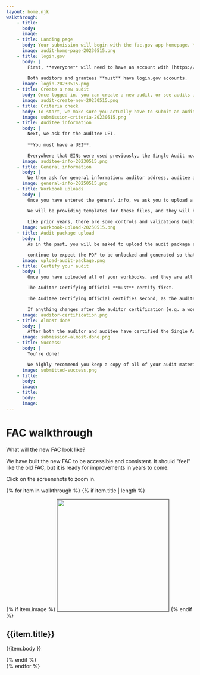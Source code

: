 ```yaml
---
layout: home.njk
walkthrough:
    - title:
      body: 
      image: 
    - title: Landing page
      body: Your submission will begin with the fac.gov app homepage. You will need to sign in.
      image: audit-home-page-20230515.png
    - title: login.gov
      body: |
        First, **everyone** will need to have an account with [https://login.gov/](https://login.gov/). 
        
        Both auditors and grantees **must** have login.gov accounts. 
      image: login-20230515.png
    - title: Create a new audit
      body: Once logged in, you can create a new audit, or see audits in-flight or already completed.
      image: audit-create-new-20230515.png
    - title: Criteria check
      body: To start, we make sure you actually have to submit an audit.
      image: submission-criteria-20230515.png
    - title: Auditee information
      body: |
        Next, we ask for the auditee UEI. 
        
        **You must have a UEI**.

        Everywhere that EINs were used previously, the Single Audit now expects UEIs.
      image: auditee-info-20230515.png
    - title: General information
      body: |
        We then ask for general information: auditor address, auditee address, and the like. 
      image: general-info-20250515.png
    - title: Workbook uploads
      body: |
        Once you have entered the general info, we ask you to upload a series of XLSX workbooks.

        We will be providing templates for these files, and they will be available from fac.gov.
        
        Like prior years, there are some controls and validations build into the workbooks to help make sure your data entry is consistent. We check the basics (e.g. that you have correctly formatted your UEI), but it is up to you to check the correctness of your audit and findings.  
      image: workbook-upload-20250515.png
    - title: Audit package upload
      body: |
        As in the past, you will be asked to upload the audit package as a PDF.

        continue to expect the PDF to be unlocked and generated so that the text is accessible.
      image: upload-audit-package.png
    - title: Certify your audit
      body: |
        Once you have uploaded all of your workbooks, and they are all validated, you can certify the correctness and completeness of your audit.

        The Auditor Certifying Official **must** certify first.

        The Auditee Certifying Official certifies second, as the auditee bears the ultimate responsibility for the contents of the Single Audit.

        If anything changes after the auditor certification (e.g. a workbook or the audit package is re-uploaded), then the Auditor Certifying Official will need to certify again.
      image: auditor-certification.png
    - title: Almost done
      body: |
        After both the auditor and auditee have certified the Single Audit, it is possible to submit the entire package to the FAC.
      image: submission-almost-done.png
    - title: Success!
      body: | 
        You're done!

        We highly recommend you keep a copy of all of your audit materials. If you find you need to resubmit, having the originals will make it *much* easier to reupload.
      image: submitted-success.png
    - title:
      body: 
      image: 
    - title:
      body: 
      image: 
---
```


# FAC walkthrough

What will the new FAC look like?

We have built the new FAC to be accessible and consistent. It should "feel" like the old FAC, but it is ready for improvements in years to come.

Click on the screenshots to zoom in.

{% for item in walkthrough %}
{% if item.title | length %}

<div class="grid-container">
  <div class="grid-row">
    <div class="grid-col-3">

{% if item.image %}
    <img src="/assets/img/walkthrough/{{item.image}}" width=300 style="border: 1px solid #555"/>
{% endif %}
    </div>
    <div class="grid-col-3 margin-left-3">
      <h2>{{item.title}}</h2>
 
{{item.body }}
    </div>
  </div>
{% endif %}
</div>
{% endfor %}
